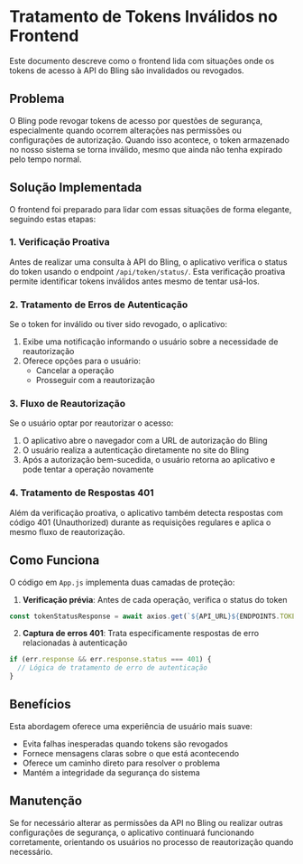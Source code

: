 # Tratamento de Tokens Inválidos no Frontend

Este documento descreve como o frontend lida com situações onde os tokens de acesso à API do Bling são invalidados ou revogados.

## Problema

O Bling pode revogar tokens de acesso por questões de segurança, especialmente quando ocorrem alterações nas permissões ou configurações de autorização. Quando isso acontece, o token armazenado no nosso sistema se torna inválido, mesmo que ainda não tenha expirado pelo tempo normal.

## Solução Implementada

O frontend foi preparado para lidar com essas situações de forma elegante, seguindo estas etapas:

### 1. Verificação Proativa

Antes de realizar uma consulta à API do Bling, o aplicativo verifica o status do token usando o endpoint `/api/token/status/`. Esta verificação proativa permite identificar tokens inválidos antes mesmo de tentar usá-los.

### 2. Tratamento de Erros de Autenticação

Se o token for inválido ou tiver sido revogado, o aplicativo:

1. Exibe uma notificação informando o usuário sobre a necessidade de reautorização
2. Oferece opções para o usuário:
   - Cancelar a operação
   - Prosseguir com a reautorização

### 3. Fluxo de Reautorização

Se o usuário optar por reautorizar o acesso:

1. O aplicativo abre o navegador com a URL de autorização do Bling
2. O usuário realiza a autenticação diretamente no site do Bling
3. Após a autorização bem-sucedida, o usuário retorna ao aplicativo e pode tentar a operação novamente

### 4. Tratamento de Respostas 401

Além da verificação proativa, o aplicativo também detecta respostas com código 401 (Unauthorized) durante as requisições regulares e aplica o mesmo fluxo de reautorização.

## Como Funciona

O código em `App.js` implementa duas camadas de proteção:

1. **Verificação prévia**: Antes de cada operação, verifica o status do token
```javascript
const tokenStatusResponse = await axios.get(`${API_URL}${ENDPOINTS.TOKEN_STATUS}`);
```

2. **Captura de erros 401**: Trata especificamente respostas de erro relacionadas à autenticação
```javascript
if (err.response && err.response.status === 401) {
  // Lógica de tratamento de erro de autenticação
}
```

## Benefícios

Esta abordagem oferece uma experiência de usuário mais suave:

- Evita falhas inesperadas quando tokens são revogados
- Fornece mensagens claras sobre o que está acontecendo
- Oferece um caminho direto para resolver o problema
- Mantém a integridade da segurança do sistema

## Manutenção

Se for necessário alterar as permissões da API no Bling ou realizar outras configurações de segurança, o aplicativo continuará funcionando corretamente, orientando os usuários no processo de reautorização quando necessário. 